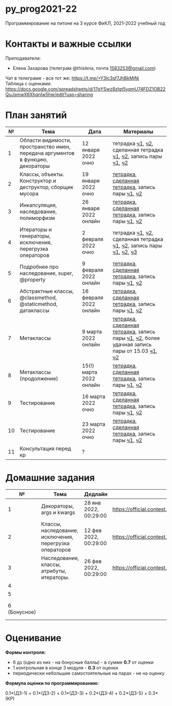 # py_prog2021-22
Программирование на питоне на 3 курсе ФиКЛ, 2021-2022 учебный год 
# Контакты и важные ссылки
Преподаватели:
+ Елена Захарова (телеграм @thislena, почта 1583253@gmail.com)  


Чат в телеграме - все тот же: https://t.me/+Y3Ic3sf7JhBkMjNi   
Таблица с оценками: https://docs.google.com/spreadsheets/d/17qYSwz8zlgt5yqmU74FDZ1OB22QuJsmwX6XhqnIw5hw/edit?usp=sharing     

# План занятий
| № | Тема                                                                            | Дата | Материалы |
|---|---------------------------------------------------------------------------------|------|-----------|
| 1 | Области видимости, пространство имен, передача аргументов в функцию, декораторы | 12 января 2022 очно |тетрадка [ч1](https://github.com/eszakharova/py_prog2021-22/blob/main/lectures/01_1.ipynb), [ч2](https://github.com/eszakharova/py_prog2021-22/blob/main/lectures/01_2.ipynb), сделанная тетрадка [ч1](https://github.com/eszakharova/py_prog2021-22/blob/main/lectures/01_1_done.ipynb), [ч2](https://github.com/eszakharova/py_prog2021-22/blob/main/lectures/01_2_done.ipynb), запись пары [ч1](https://drive.google.com/file/d/1s_H5y8e4XIKQ3UXAB8ZOyZILeqerRAwT/view?usp=sharing), [ч2](https://drive.google.com/file/d/1c-KGK5rf-_jgtWB4WhJ7oVsLlw2XGiwX/view?usp=sharing)      |
| 2 | Классы, объекты. Конструктор и деструктор, сборщик мусора                       | 19 января 2022 очно     | [тетрадка](https://github.com/eszakharova/py_prog2021-22/blob/main/lectures/02.ipynb), [сделанная тетрадка](https://github.com/eszakharova/py_prog2021-22/blob/main/lectures/02_done.ipynb), запись пары [ч1](https://drive.google.com/file/d/1kwARd009G6lQFcqSCH7JbO2UEdjqsW3i/view?usp=sharing), [ч2](https://drive.google.com/file/d/1K2boWCL4i_pq2XpeP3qdXyheLa1-_Ap-/view?usp=sharing)         |
| 3 | Инкапсуляция, наследование, полиморфизм                             | 26 января 2022 онлайн   |  [тетрадка](https://github.com/eszakharova/py_prog2021-22/blob/main/lectures/03.ipynb), [сделанная тетрадка](https://github.com/eszakharova/py_prog2021-22/blob/main/lectures/03_done.ipynb), запись пары [ч1](https://drive.google.com/file/d/1sHBDIz8LaRGbVNbN6LJKFA16J6RVoF_e/view?usp=sharing), [ч2](https://drive.google.com/file/d/1fTKvgp4z-DoYfy0QEeGaEJ5Na0qb2h46/view?usp=sharing)          |
| 4 | Итераторы и генераторы, исключения, перегрузка операторов                                              | 2 февраля 2022 очно  |  тетрадка [ч1](https://github.com/eszakharova/py_prog2021-22/blob/main/lectures/04_1.ipynb), [ч2](https://github.com/eszakharova/py_prog2021-22/blob/main/lectures/04_2.ipynb), сделанная тетрадка [ч1](https://github.com/eszakharova/py_prog2021-22/blob/main/lectures/04_1_done.ipynb), [ч2](https://github.com/eszakharova/py_prog2021-22/blob/main/lectures/04_2_done.ipynb), запись пары [ч1](https://drive.google.com/file/d/1ZH0ZuFIn3BKUZA35EVcZSg4KIDM8LPRW/view?usp=sharing), [ч2](https://drive.google.com/file/d/1RE9QTlCDjKXrlcKGy757vlYI5vwxQCJK/view?usp=sharing), [ч3](https://drive.google.com/file/d/1I8135LoK4pKQUt7T94poApelmL6DIE5n/view?usp=sharing)          |
| 5 | Подробнее про наследование, super, @property                                               | 9 февраля 2022 онлайн    |   [тетрадка](https://github.com/eszakharova/py_prog2021-22/blob/main/lectures/05.ipynb), [сделанная тетрадка](https://github.com/eszakharova/py_prog2021-22/blob/main/lectures/05_done.ipynb), запись пары [ч1](https://drive.google.com/file/d/120pY1T2v_roL0r5-m-imEEjAoX5EOl4R/view?usp=sharing), [ч2](https://drive.google.com/file/d/1xhUkIoxFjrqNhGjb_gv9AOctQI1tLH3j/view?usp=sharing)         |
| 6 |  Абстрактные классы, @classmethod, @staticmethod, датаклассы                            |  16 февраля 2022 онлайн    |  [тетрадка](https://github.com/eszakharova/py_prog2021-22/blob/main/lectures/06.ipynb), [сделанная тетрадка](https://github.com/eszakharova/py_prog2021-22/blob/main/lectures/06_done.ipynb), запись пары [ч1](https://drive.google.com/file/d/1dL-6XgjeUf6DLFlLV9wdBiT05GPPGrg6/view?usp=sharing), [ч2](https://drive.google.com/file/d/1prbinpdsBtknQx9PeNY_0hPA9U6DbAS2/view?usp=sharing)           |
| 7 | Метаклассы                                                                                | 9 марта 2022 онлайн     |   [тетрадка](https://github.com/eszakharova/py_prog2021-22/blob/main/lectures/07.ipynb), [сделанная тетрадка](https://github.com/eszakharova/py_prog2021-22/blob/main/lectures/07_done.ipynb), запись пары [ч1](https://drive.google.com/file/d/1z4o2lXNDHyk0Q7tmsi2idKi2V4m_X9Em/view?usp=sharing), [ч2](https://drive.google.com/file/d/168AzolfNEjB13SPYdY8M5JG47xk2xe1H/view?usp=sharing), более удачная запись пары от 15.03 [ч1](https://drive.google.com/file/d/1nUgvlLz7NKJXTKpBPyZtapEswrdO88GR/view?usp=sharing), [ч2](https://drive.google.com/file/d/1PQ3bApS3S0G-eISbVvq5YYbhZRD8qEwW/view?usp=sharing)          |
| 8 | Метаклассы (продолжение)                                                                                | 15(!) марта 2022 онлайн     |  [тетрадка](https://github.com/eszakharova/py_prog2021-22/blob/main/lectures/08.ipynb), [сделанная тетрадка](https://github.com/eszakharova/py_prog2021-22/blob/main/lectures/08_done.ipynb), запись пары [ч1](https://drive.google.com/file/d/1-f1nFkK_pcgfL6CN1bNbaMyAZg3VE5Z3/view?usp=sharing), [ч2](https://drive.google.com/file/d/1FsP0MtVnylaWzV8Q2GbW2wGqhsNdimxq/view?usp=sharing)          |
| 9 |  Тестирование                                                                               | 16 марта 2022 очно      | [тетрадка](https://github.com/eszakharova/py_prog2021-22/blob/main/lectures/09.ipynb), [сделанная тетрадка](https://github.com/eszakharova/py_prog2021-22/blob/main/lectures/09_done.ipynb), запись пары [ч1](https://drive.google.com/file/d/1LiN1Q8OgEH-MLiCiuKSL_dK-Qc8PFtmq/view?usp=sharing), [ч2](https://drive.google.com/file/d/1EgJrqsWp8_UTs4dVMgfwV7wBvAmHfabY/view?usp=sharing)           |
| 10 |  Тестирование                                                                             | 23 марта 2022 очно       |  [тетрадка](https://github.com/eszakharova/py_prog2021-22/blob/main/lectures/10.ipynb), [сделанная тетрадка](https://github.com/eszakharova/py_prog2021-22/blob/main/lectures/10_done.ipynb), запись пары [ч1](https://drive.google.com/file/d/1_3P084QymKrO76ILjbRodSdHr50swjHn/view?usp=sharing), [ч2](https://drive.google.com/file/d/1xfwsmBJIp6kWrOatkb2n5sAY8fjCy7ej/view?usp=sharing)          |
| 11 |  Консультация перед кр                                                                              | ?     |           |

# Домашние задания
| №            | Тема                      | Дедлайн | Ссылка | Вес               | Оценки |
|--------------|---------------------------|---------|--------|-------------------|--------|
| 1            | Декораторы, args и kwargs |   28 янв 2022, 00:29:00 |  https://official.contest.yandex.ru/contest/34608/enter  | 0.1               |  [здесь](https://docs.google.com/spreadsheets/d/17qYSwz8zlgt5yqmU74FDZ1OB22QuJsmwX6XhqnIw5hw/edit#gid=1297722930)      |
| 2            | Классы, наследование, исключения, перегрузка операторов |  12 фев 2022, 00:29:00 | https://official.contest.yandex.ru/contest/34803/enter/       | 0.2 |        | 
| 3            | Наследование, классы, атрибуты, итераторы.                          |  26 фев 2022, 00:29:00 | https://official.contest.yandex.ru/contest/35591/enter/        | 0.1               |        |
| 4            |                           |         |        | 0.1               |        |
| 5            |                           |         |        | 0.2               |        |
| 6 (Бонусное) |                           |         |        | 5 бонусных баллов |        |

# Оценивание 
**Формы контроля:**
+ 6 дз (одно из них - на бонусные баллы) - в сумме **0.7** от оценки
+ 1 контрольная в конце 3 модуля - **0.3** от оценки
+ периодически небольшие самостоятельные на парах - не на оценку

**Формула оценки по программированию:**

0.1*(ДЗ-1) + 0.1*(ДЗ-2) + 0.1*(ДЗ-3) + 0.2*(ДЗ-4) + 0.2*(ДЗ-5) + 0.3*(КР)


